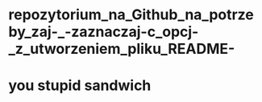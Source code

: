 # repozytorium_na_Github_na_potrzeby_zaj-_-zaznaczaj-c_opcj-_z_utworzeniem_pliku_README-
# you stupid sandwich
